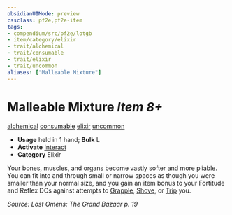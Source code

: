 ```yaml
---
obsidianUIMode: preview
cssclass: pf2e,pf2e-item
tags:
- compendium/src/pf2e/lotgb
- item/category/elixir
- trait/alchemical
- trait/consumable
- trait/elixir
- trait/uncommon
aliases: ["Malleable Mixture"]
---
```

# Malleable Mixture *Item 8+*  
[alchemical](../../../Rules/traits/alchemical.md)  [consumable](../../../Rules/traits/consumable.md)  [elixir](../../../Rules/traits/elixir.md)  [uncommon](../../../Rules/traits/uncommon.md)  

- **Usage** held in 1 hand; **Bulk** L
- **Activate** [Interact](../../../Rules/actions/interact.md)
- **Category** Elixir

Your bones, muscles, and organs become vastly softer and more pliable. You can fit into and through small or narrow spaces as though you were smaller than your normal size, and you gain an item bonus to your Fortitude and Reflex DCs against attempts to [Grapple](../../../Rules/actions/grapple.md), [Shove](../../../Rules/actions/shove.md), or [Trip](../../../Rules/actions/trip.md) you.

*Source: Lost Omens: The Grand Bazaar p. 19*